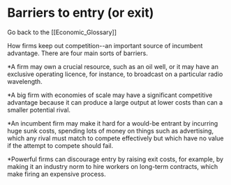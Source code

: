 # Barriers to entry (or exit)

Go back to the [[Economic_Glossary]]


How firms keep out competition--an important source of incumbent advantage. There are four main sorts of barriers.

*A firm may own a crucial resource, such as an oil well, or it may have an exclusive operating licence, for instance, to broadcast on a particular radio wavelength.

*A big firm with economies of scale may have a significant competitive advantage because it can produce a large output at lower costs than can a smaller potential rival.

*An incumbent firm may make it hard for a would-be entrant by incurring huge sunk costs, spending lots of money on things such as advertising, which any rival must match to compete effectively but which have no value if the attempt to compete should fail.

*Powerful firms can discourage entry by raising exit costs, for example, by making it an industry norm to hire workers on long-term contracts, which make firing an expensive process.

